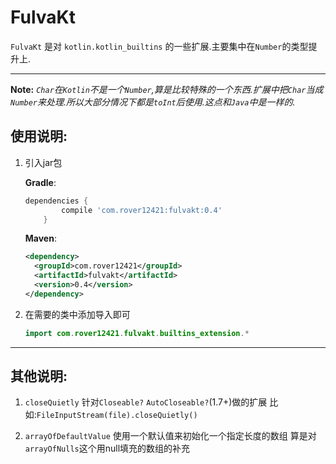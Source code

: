 # FulvaKt

`FulvaKt` 是对 `kotlin.kotlin_builtins` 的一些扩展.主要集中在`Number`的类型提升上.

---

**Note:** *`Char`在`Kotlin`不是一个`Number`,算是比较特殊的一个东西.扩展中把`Char`当成`Number`来处理.所以大部分情况下都是`toInt`后使用.这点和`Java`中是一样的.*

使用说明:
-------


1. 引入jar包

    **Gradle**:
    ``` groovy
    dependencies {
            compile 'com.rover12421:fulvakt:0.4'
        }
    ```
    
    
    **Maven**:
    ``` xml
    <dependency>
      <groupId>com.rover12421</groupId>
      <artifactId>fulvakt</artifactId>
      <version>0.4</version>
    </dependency>
    ```

2. 在需要的类中添加导入即可

    ```java
    import com.rover12421.fulvakt.builtins_extension.*
    ```

---

其他说明:
--------

1. `closeQuietly`
    针对`Closeable?` `AutoCloseable?`(1.7+)做的扩展
    比如:`FileInputStream(file).closeQuietly()`

2. `arrayOfDefaultValue` 使用一个默认值来初始化一个指定长度的数组
    算是对`arrayOfNulls`这个用null填充的数组的补充

